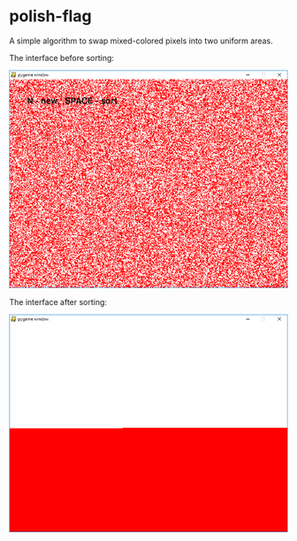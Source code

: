 # polish-flag

A simple algorithm to swap mixed-colored pixels into two uniform areas.

The interface before sorting:

![image](/res/Untitled1.png?raw=true "Unsorted")


The interface after sorting:

![image](/res/Untitled2.png?raw=true "Unsorted")
